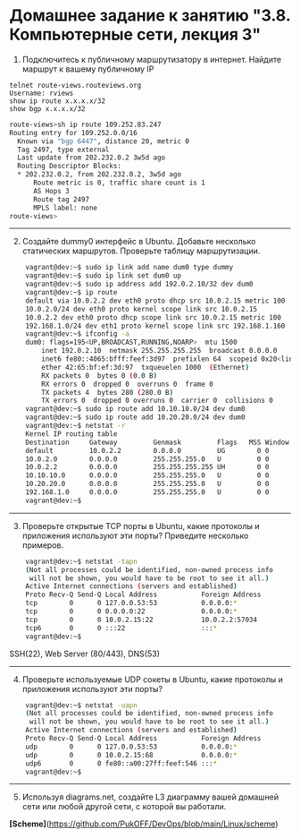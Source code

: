 # Домашнее задание к занятию "3.8. Компьютерные сети, лекция 3"

1. Подключитесь к публичному маршрутизатору в интернет. Найдите маршрут к вашему публичному IP
```
telnet route-views.routeviews.org
Username: rviews
show ip route x.x.x.x/32
show bgp x.x.x.x/32
```
```bash
route-views>sh ip route 109.252.83.247
Routing entry for 109.252.0.0/16
  Known via "bgp 6447", distance 20, metric 0
  Tag 2497, type external
  Last update from 202.232.0.2 3w5d ago
  Routing Descriptor Blocks:
  * 202.232.0.2, from 202.232.0.2, 3w5d ago
      Route metric is 0, traffic share count is 1
      AS Hops 3
      Route tag 2497
      MPLS label: none
route-views>

```

***

2. Создайте dummy0 интерфейс в Ubuntu. Добавьте несколько статических маршрутов. Проверьте таблицу маршрутизации.

```bash
    vagrant@dev:~$ sudo ip link add name dum0 type dummy
    vagrant@dev:~$ sudo ip link set dum0 up
    vagrant@dev:~$ sudo ip address add 192.0.2.10/32 dev dum0
    vagrant@dev:~$ ip route
    default via 10.0.2.2 dev eth0 proto dhcp src 10.0.2.15 metric 100 
    10.0.2.0/24 dev eth0 proto kernel scope link src 10.0.2.15 
    10.0.2.2 dev eth0 proto dhcp scope link src 10.0.2.15 metric 100 
    192.168.1.0/24 dev eth1 proto kernel scope link src 192.168.1.160 
    vagrant@dev:~$ ifconfig -a
    dum0: flags=195<UP,BROADCAST,RUNNING,NOARP>  mtu 1500
        inet 192.0.2.10  netmask 255.255.255.255  broadcast 0.0.0.0
        inet6 fe80::4065:bfff:feef:3d97  prefixlen 64  scopeid 0x20<link>
        ether 42:65:bf:ef:3d:97  txqueuelen 1000  (Ethernet)
        RX packets 0  bytes 0 (0.0 B)
        RX errors 0  dropped 0  overruns 0  frame 0
        TX packets 4  bytes 280 (280.0 B)
        TX errors 0  dropped 0 overruns 0  carrier 0  collisions 0
    vagrant@dev:~$ sudo ip route add 10.10.10.0/24 dev dum0
    vagrant@dev:~$ sudo ip route add 10.20.20.0/24 dev dum0
    vagrant@dev:~$ netstat -r
    Kernel IP routing table
    Destination     Gateway         Genmask         Flags   MSS Window  irtt Iface
    default         10.0.2.2        0.0.0.0         UG        0 0          0 eth0
    10.0.2.0        0.0.0.0         255.255.255.0   U         0 0          0 eth0
    10.0.2.2        0.0.0.0         255.255.255.255 UH        0 0          0 eth0
    10.10.10.0      0.0.0.0         255.255.255.0   U         0 0          0 dum0
    10.20.20.0      0.0.0.0         255.255.255.0   U         0 0          0 dum0
    192.168.1.0     0.0.0.0         255.255.255.0   U         0 0          0 eth1
    vagrant@dev:~$ 
```

***

3. Проверьте открытые TCP порты в Ubuntu, какие протоколы и приложения используют эти порты? Приведите несколько примеров.

```bash
    vagrant@dev:~$ netstat -tapn
    (Not all processes could be identified, non-owned process info
     will not be shown, you would have to be root to see it all.)
    Active Internet connections (servers and established)
    Proto Recv-Q Send-Q Local Address           Foreign Address         State       PID/Program name    
    tcp        0      0 127.0.0.53:53           0.0.0.0:*               LISTEN      -                   
    tcp        0      0 0.0.0.0:22              0.0.0.0:*               LISTEN      -                   
    tcp        0      0 10.0.2.15:22            10.0.2.2:57034          ESTABLISHED -                   
    tcp6       0      0 :::22                   :::*                    LISTEN      -                   
    vagrant@dev:~$ 
```
SSH(22), Web Server (80/443), DNS(53)

***

4. Проверьте используемые UDP сокеты в Ubuntu, какие протоколы и приложения используют эти порты?

```bash
    vagrant@dev:~$ netstat -uapn
    (Not all processes could be identified, non-owned process info
     will not be shown, you would have to be root to see it all.)
    Active Internet connections (servers and established)
    Proto Recv-Q Send-Q Local Address           Foreign Address         State       PID/Program name    
    udp        0      0 127.0.0.53:53           0.0.0.0:*                           -                   
    udp        0      0 10.0.2.15:68            0.0.0.0:*                           -                   
    udp6       0      0 fe80::a00:27ff:feef:546 :::*                                -                   
    vagrant@dev:~$ 
```

***

5. Используя diagrams.net, создайте L3 диаграмму вашей домашней сети или любой другой сети, с которой вы работали.

**[Scheme]**(https://github.com/PukOFF/DevOps/blob/main/Linux/scheme)

